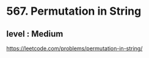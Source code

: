 # 567. Permutation in String
## level : Medium

https://leetcode.com/problems/permutation-in-string/
